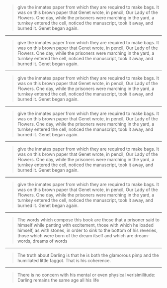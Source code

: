 
> give the inmates paper from which they are required to make bags. It was on this brown paper that Genet wrote, in pencil, Our Lady of the Flowers. One day, while the prisoners were marching in the yard, a turnkey entered the cell, noticed the manuscript, took it away, and burned it. Genet began again.

***

> give the inmates paper from which they are required to make bags. It was on this brown paper that Genet wrote, in pencil, Our Lady of the Flowers. One day, while the prisoners were marching in the yard, a turnkey entered the cell, noticed the manuscript, took it away, and burned it. Genet began again.

***

> give the inmates paper from which they are required to make bags. It was on this brown paper that Genet wrote, in pencil, Our Lady of the Flowers. One day, while the prisoners were marching in the yard, a turnkey entered the cell, noticed the manuscript, took it away, and burned it. Genet began again.

***

> give the inmates paper from which they are required to make bags. It was on this brown paper that Genet wrote, in pencil, Our Lady of the Flowers. One day, while the prisoners were marching in the yard, a turnkey entered the cell, noticed the manuscript, took it away, and burned it. Genet began again.

***

> give the inmates paper from which they are required to make bags. It was on this brown paper that Genet wrote, in pencil, Our Lady of the Flowers. One day, while the prisoners were marching in the yard, a turnkey entered the cell, noticed the manuscript, took it away, and burned it. Genet began again.

***

> give the inmates paper from which they are required to make bags. It was on this brown paper that Genet wrote, in pencil, Our Lady of the Flowers. One day, while the prisoners were marching in the yard, a turnkey entered the cell, noticed the manuscript, took it away, and burned it. Genet began again.

***

> The words which compose this book are those that a prisoner said to himself while panting with excitement, those with which he loaded himself, as with stones, in order to sink to the bottom of his reveries, those which were born of the dream itself and which are dream-words, dreams of words

***

> The truth about Darling is that he is both the glamorous pimp and the humiliated little faggot. That is his coherence.

***

> There is no concern with his mental or even physical verisimilitude: Darling remains the same age all his life